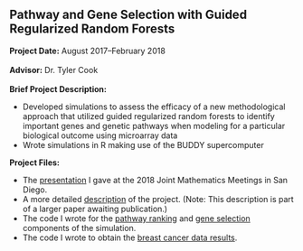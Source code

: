 ## Pathway and Gene Selection with Guided Regularized Random Forests

**Project Date:** August 2017&ndash;February 2018
<br><br>
**Advisor:** Dr. Tyler Cook
<br><br>
**Brief Project Description:** 

- Developed simulations to assess the efficacy of a new methodological approach that utilized guided regularized random forests to identify important genes and genetic pathways when modeling for a particular biological outcome using microarray data
- Wrote simulations in R making use of the BUDDY supercomputer

**Project Files:** 

- The [presentation](/GENES/JMM2018_GRRF.pdf) I gave at the 2018 Joint Mathematics Meetings in San Diego. 
- A more detailed [description](/GENES/PathwayAnalysisPaper_Sections4&5.pdf) of the project. (Note: This description is part of a larger paper awaiting publication.)
- The code I wrote for the [pathway ranking](https://github.com/danielbrumley90/danielbrumley90.github.io/blob/master/GENES/Pathways.R) and [gene selection](https://github.com/danielbrumley90/danielbrumley90.github.io/blob/master/GENES/Genes.R) components of the simulation.
- The code I wrote to obtain the [breast cancer data results](https://github.com/danielbrumley90/danielbrumley90.github.io/blob/master/GENES/BreastCancer.R).
